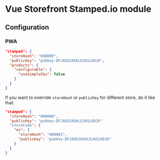 # Vue Storefront Stamped.io module
## Configuration
### PWA
```json
"stamped": {
  "storeHash": "000000",
  "publicKey": "pubkey-DFJASDJASKLDJASLKDJK",
  "products": {
    "configurable": {
      "useSimpleSku": false
    }
  }
}
```

If you want to override `storeHash` or `publicKey` for different store, do it like that:
```json
"stamped": {
  "storeHash": "000000",
  "publicKey": "pubkey-DFJASDJASKLDJASLKDJK"
  "storeCode": {
    "es": {
      "storeHash": "000001",
      "publicKey": "pubkey-DFJASDJASKLDJASLKDJK"
    }
  }
}
```